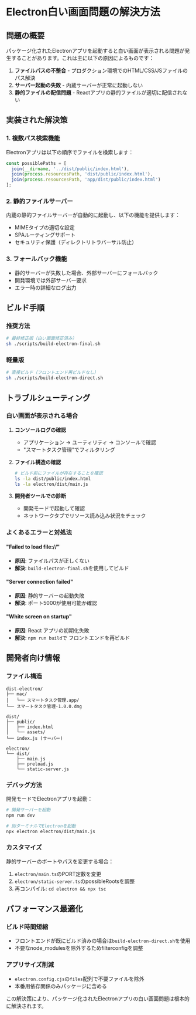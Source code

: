 # Electron白い画面問題の解決方法

## 問題の概要
パッケージ化されたElectronアプリを起動すると白い画面が表示される問題が発生することがあります。これは主に以下の原因によるものです：

1. **ファイルパスの不整合** - プロダクション環境でのHTML/CSS/JSファイルのパス解決
2. **サーバー起動の失敗** - 内蔵サーバーが正常に起動しない
3. **静的ファイルの配信問題** - Reactアプリの静的ファイルが適切に配信されない

## 実装された解決策

### 1. 複数パス検索機能
Electronアプリは以下の順序でファイルを検索します：
```typescript
const possiblePaths = [
  join(__dirname, '../dist/public/index.html'),
  join(process.resourcesPath, 'dist/public/index.html'),
  join(process.resourcesPath, 'app/dist/public/index.html')
];
```

### 2. 静的ファイルサーバー
内蔵の静的ファイルサーバーが自動的に起動し、以下の機能を提供します：
- MIMEタイプの適切な設定
- SPAルーティングサポート
- セキュリティ保護（ディレクトリトラバーサル防止）

### 3. フォールバック機能
- 静的サーバーが失敗した場合、外部サーバーにフォールバック
- 開発環境では外部サーバー要求
- エラー時の詳細なログ出力

## ビルド手順

### 推奨方法
```bash
# 最終修正版（白い画面修正済み）
sh ./scripts/build-electron-final.sh
```

### 軽量版
```bash
# 直接ビルド（フロントエンド再ビルドなし）
sh ./scripts/build-electron-direct.sh
```

## トラブルシューティング

### 白い画面が表示される場合

1. **コンソールログの確認**
   - アプリケーション → ユーティリティ → コンソールで確認
   - "スマートタスク管理"でフィルタリング

2. **ファイル構造の確認**
   ```bash
   # ビルド前にファイルが存在することを確認
   ls -la dist/public/index.html
   ls -la electron/dist/main.js
   ```

3. **開発者ツールでの診断**
   - 開発モードで起動して確認
   - ネットワークタブでリソース読み込み状況をチェック

### よくあるエラーと対処法

#### "Failed to load file://"
- **原因**: ファイルパスが正しくない
- **解決**: `build-electron-final.sh`を使用してビルド

#### "Server connection failed"
- **原因**: 静的サーバーの起動失敗
- **解決**: ポート5000が使用可能か確認

#### "White screen on startup"
- **原因**: React アプリの初期化失敗
- **解決**: `npm run build`で フロントエンドを再ビルド

## 開発者向け情報

### ファイル構造
```
dist-electron/
├── mac/
│   └── スマートタスク管理.app/
└── スマートタスク管理-1.0.0.dmg

dist/
├── public/
│   ├── index.html
│   └── assets/
└── index.js (サーバー)

electron/
└── dist/
    ├── main.js
    ├── preload.js
    └── static-server.js
```

### デバッグ方法
開発モードでElectronアプリを起動：
```bash
# 開発サーバーを起動
npm run dev

# 別ターミナルでElectronを起動
npx electron electron/dist/main.js
```

### カスタマイズ
静的サーバーのポートやパスを変更する場合：
1. `electron/main.ts`のPORT定数を変更
2. `electron/static-server.ts`のpossibleRootsを調整
3. 再コンパイル: `cd electron && npx tsc`

## パフォーマンス最適化

### ビルド時間短縮
- フロントエンドが既にビルド済みの場合は`build-electron-direct.sh`を使用
- 不要なnode_modulesを除外するためfilterconfigを調整

### アプリサイズ削減
- `electron.config.cjs`の`files`配列で不要ファイルを除外
- 本番用依存関係のみパッケージに含める

この解決策により、パッケージ化されたElectronアプリの白い画面問題は根本的に解決されます。